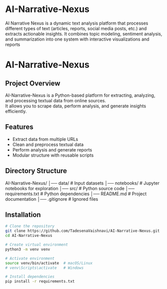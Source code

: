 # AI-Narrative-Nexus
AI Narrative Nexus is a dynamic text analysis platform that processes different types of text (articles, reports, social media posts, etc.) and extracts actionable insights. It combines topic modeling, sentiment analysis, and summarization into one system with interactive visualizations and reports

# AI-Narrative-Nexus

## Project Overview
AI-Narrative-Nexus is a Python-based platform for extracting, analyzing, and processing textual data from online sources.  
It allows you to scrape data, perform analysis, and generate insights efficiently.

## Features
- Extract data from multiple URLs
- Clean and preprocess textual data
- Perform analysis and generate reports
- Modular structure with reusable scripts

## Directory Structure

AI-Narrative-Nexus/
│── data/ # Input datasets
│── notebooks/ # Jupyter notebooks for exploration
│── src/ # Python source code
│── requirements.txt # Python dependencies
│── README.md # Project documentation
│── .gitignore # Ignored files


## Installation
```bash
# Clone the repository
git clone https://github.com/TadesenaVaishnavi/AI-Narrative-Nexus.git
cd AI-Narrative-Nexus

# Create virtual environment
python3 -m venv venv

# Activate environment
source venv/bin/activate  # macOS/Linux
# venv\Scripts\activate   # Windows

# Install dependencies
pip install -r requirements.txt
